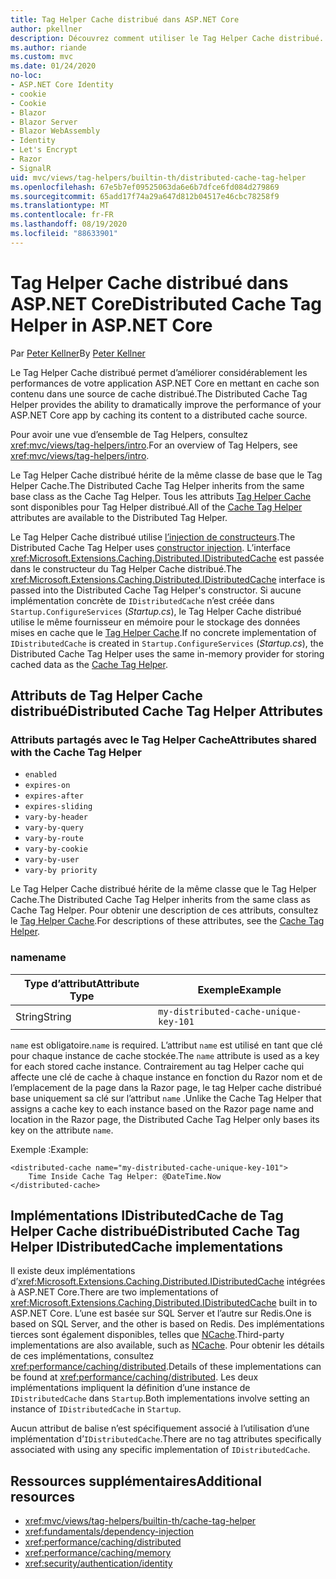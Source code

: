 ```yaml
---
title: Tag Helper Cache distribué dans ASP.NET Core
author: pkellner
description: Découvrez comment utiliser le Tag Helper Cache distribué.
ms.author: riande
ms.custom: mvc
ms.date: 01/24/2020
no-loc:
- ASP.NET Core Identity
- cookie
- Cookie
- Blazor
- Blazor Server
- Blazor WebAssembly
- Identity
- Let's Encrypt
- Razor
- SignalR
uid: mvc/views/tag-helpers/builtin-th/distributed-cache-tag-helper
ms.openlocfilehash: 67e5b7ef09525063da6e6b7dfce6fd084d279869
ms.sourcegitcommit: 65add17f74a29a647d812b04517e46cbc78258f9
ms.translationtype: MT
ms.contentlocale: fr-FR
ms.lasthandoff: 08/19/2020
ms.locfileid: "88633901"
---
```

# <a name="distributed-cache-tag-helper-in-aspnet-core"></a><span data-ttu-id="07fa2-103">Tag Helper Cache distribué dans ASP.NET Core</span><span class="sxs-lookup"><span data-stu-id="07fa2-103">Distributed Cache Tag Helper in ASP.NET Core</span></span>

<span data-ttu-id="07fa2-104">Par [Peter Kellner](https://peterkellner.net)</span><span class="sxs-lookup"><span data-stu-id="07fa2-104">By [Peter Kellner](https://peterkellner.net)</span></span>

<span data-ttu-id="07fa2-105">Le Tag Helper Cache distribué permet d’améliorer considérablement les performances de votre application ASP.NET Core en mettant en cache son contenu dans une source de cache distribué.</span><span class="sxs-lookup"><span data-stu-id="07fa2-105">The Distributed Cache Tag Helper provides the ability to dramatically improve the performance of your ASP.NET Core app by caching its content to a distributed cache source.</span></span>

<span data-ttu-id="07fa2-106">Pour avoir une vue d’ensemble de Tag Helpers, consultez <xref:mvc/views/tag-helpers/intro>.</span><span class="sxs-lookup"><span data-stu-id="07fa2-106">For an overview of Tag Helpers, see <xref:mvc/views/tag-helpers/intro>.</span></span>

<span data-ttu-id="07fa2-107">Le Tag Helper Cache distribué hérite de la même classe de base que le Tag Helper Cache.</span><span class="sxs-lookup"><span data-stu-id="07fa2-107">The Distributed Cache Tag Helper inherits from the same base class as the Cache Tag Helper.</span></span> <span data-ttu-id="07fa2-108">Tous les attributs [Tag Helper Cache](xref:mvc/views/tag-helpers/builtin-th/cache-tag-helper) sont disponibles pour Tag Helper distribué.</span><span class="sxs-lookup"><span data-stu-id="07fa2-108">All of the [Cache Tag Helper](xref:mvc/views/tag-helpers/builtin-th/cache-tag-helper) attributes are available to the Distributed Tag Helper.</span></span>

<span data-ttu-id="07fa2-109">Le Tag Helper Cache distribué utilise [l’injection de constructeurs](xref:fundamentals/dependency-injection#constructor-injection-behavior).</span><span class="sxs-lookup"><span data-stu-id="07fa2-109">The Distributed Cache Tag Helper uses [constructor injection](xref:fundamentals/dependency-injection#constructor-injection-behavior).</span></span> <span data-ttu-id="07fa2-110">L’interface <xref:Microsoft.Extensions.Caching.Distributed.IDistributedCache> est passée dans le constructeur du Tag Helper Cache distribué.</span><span class="sxs-lookup"><span data-stu-id="07fa2-110">The <xref:Microsoft.Extensions.Caching.Distributed.IDistributedCache> interface is passed into the Distributed Cache Tag Helper's constructor.</span></span> <span data-ttu-id="07fa2-111">Si aucune implémentation concrète de `IDistributedCache` n’est créée dans `Startup.ConfigureServices` (*Startup.cs*), le Tag Helper Cache distribué utilise le même fournisseur en mémoire pour le stockage des données mises en cache que le [Tag Helper Cache](xref:mvc/views/tag-helpers/builtin-th/cache-tag-helper).</span><span class="sxs-lookup"><span data-stu-id="07fa2-111">If no concrete implementation of `IDistributedCache` is created in `Startup.ConfigureServices` (*Startup.cs*), the Distributed Cache Tag Helper uses the same in-memory provider for storing cached data as the [Cache Tag Helper](xref:mvc/views/tag-helpers/builtin-th/cache-tag-helper).</span></span>

## <a name="distributed-cache-tag-helper-attributes"></a><span data-ttu-id="07fa2-112">Attributs de Tag Helper Cache distribué</span><span class="sxs-lookup"><span data-stu-id="07fa2-112">Distributed Cache Tag Helper Attributes</span></span>

### <a name="attributes-shared-with-the-cache-tag-helper"></a><span data-ttu-id="07fa2-113">Attributs partagés avec le Tag Helper Cache</span><span class="sxs-lookup"><span data-stu-id="07fa2-113">Attributes shared with the Cache Tag Helper</span></span>

* `enabled`
* `expires-on`
* `expires-after`
* `expires-sliding`
* `vary-by-header`
* `vary-by-query`
* `vary-by-route`
* `vary-by-cookie`
* `vary-by-user`
* `vary-by priority`

<span data-ttu-id="07fa2-114">Le Tag Helper Cache distribué hérite de la même classe que le Tag Helper Cache.</span><span class="sxs-lookup"><span data-stu-id="07fa2-114">The Distributed Cache Tag Helper inherits from the same class as Cache Tag Helper.</span></span> <span data-ttu-id="07fa2-115">Pour obtenir une description de ces attributs, consultez le [Tag Helper Cache](xref:mvc/views/tag-helpers/builtin-th/cache-tag-helper).</span><span class="sxs-lookup"><span data-stu-id="07fa2-115">For descriptions of these attributes, see the [Cache Tag Helper](xref:mvc/views/tag-helpers/builtin-th/cache-tag-helper).</span></span>

### <a name="name"></a><span data-ttu-id="07fa2-116">name</span><span class="sxs-lookup"><span data-stu-id="07fa2-116">name</span></span>

| <span data-ttu-id="07fa2-117">Type d’attribut</span><span class="sxs-lookup"><span data-stu-id="07fa2-117">Attribute Type</span></span> | <span data-ttu-id="07fa2-118">Exemple</span><span class="sxs-lookup"><span data-stu-id="07fa2-118">Example</span></span>                               |
| -------------- | ------------------------------------- |
| <span data-ttu-id="07fa2-119">String</span><span class="sxs-lookup"><span data-stu-id="07fa2-119">String</span></span>         | `my-distributed-cache-unique-key-101` |

<span data-ttu-id="07fa2-120">`name` est obligatoire.</span><span class="sxs-lookup"><span data-stu-id="07fa2-120">`name` is required.</span></span> <span data-ttu-id="07fa2-121">L’attribut `name` est utilisé en tant que clé pour chaque instance de cache stockée.</span><span class="sxs-lookup"><span data-stu-id="07fa2-121">The `name` attribute is used as a key for each stored cache instance.</span></span> <span data-ttu-id="07fa2-122">Contrairement au tag Helper cache qui affecte une clé de cache à chaque instance en fonction du Razor nom et de l’emplacement de la page dans la Razor page, le tag Helper cache distribué base uniquement sa clé sur l’attribut `name` .</span><span class="sxs-lookup"><span data-stu-id="07fa2-122">Unlike the Cache Tag Helper that assigns a cache key to each instance based on the Razor page name and location in the Razor page, the Distributed Cache Tag Helper only bases its key on the attribute `name`.</span></span>

<span data-ttu-id="07fa2-123">Exemple :</span><span class="sxs-lookup"><span data-stu-id="07fa2-123">Example:</span></span>

```cshtml
<distributed-cache name="my-distributed-cache-unique-key-101">
    Time Inside Cache Tag Helper: @DateTime.Now
</distributed-cache>
```

## <a name="distributed-cache-tag-helper-idistributedcache-implementations"></a><span data-ttu-id="07fa2-124">Implémentations IDistributedCache de Tag Helper Cache distribué</span><span class="sxs-lookup"><span data-stu-id="07fa2-124">Distributed Cache Tag Helper IDistributedCache implementations</span></span>

<span data-ttu-id="07fa2-125">Il existe deux implémentations d’<xref:Microsoft.Extensions.Caching.Distributed.IDistributedCache> intégrées à ASP.NET Core.</span><span class="sxs-lookup"><span data-stu-id="07fa2-125">There are two implementations of <xref:Microsoft.Extensions.Caching.Distributed.IDistributedCache> built in to ASP.NET Core.</span></span> <span data-ttu-id="07fa2-126">L’une est basée sur SQL Server et l’autre sur Redis.</span><span class="sxs-lookup"><span data-stu-id="07fa2-126">One is based on SQL Server, and the other is based on Redis.</span></span> <span data-ttu-id="07fa2-127">Des implémentations tierces sont également disponibles, telles que [NCache](http://www.alachisoft.com/ncache/aspnet-core-idistributedcache-ncache.html).</span><span class="sxs-lookup"><span data-stu-id="07fa2-127">Third-party implementations are also available, such as [NCache](http://www.alachisoft.com/ncache/aspnet-core-idistributedcache-ncache.html).</span></span> <span data-ttu-id="07fa2-128">Pour obtenir les détails de ces implémentations, consultez <xref:performance/caching/distributed>.</span><span class="sxs-lookup"><span data-stu-id="07fa2-128">Details of these implementations can be found at <xref:performance/caching/distributed>.</span></span> <span data-ttu-id="07fa2-129">Les deux implémentations impliquent la définition d’une instance de `IDistributedCache` dans `Startup`.</span><span class="sxs-lookup"><span data-stu-id="07fa2-129">Both implementations involve setting an instance of `IDistributedCache` in `Startup`.</span></span>

<span data-ttu-id="07fa2-130">Aucun attribut de balise n’est spécifiquement associé à l’utilisation d’une implémentation d’`IDistributedCache`.</span><span class="sxs-lookup"><span data-stu-id="07fa2-130">There are no tag attributes specifically associated with using any specific implementation of `IDistributedCache`.</span></span>

## <a name="additional-resources"></a><span data-ttu-id="07fa2-131">Ressources supplémentaires</span><span class="sxs-lookup"><span data-stu-id="07fa2-131">Additional resources</span></span>

* <xref:mvc/views/tag-helpers/builtin-th/cache-tag-helper>
* <xref:fundamentals/dependency-injection>
* <xref:performance/caching/distributed>
* <xref:performance/caching/memory>
* <xref:security/authentication/identity>
